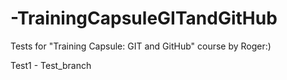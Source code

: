 # -TrainingCapsuleGITandGitHub
Tests for  "Training Capsule: GIT and GitHub" course by Roger:)

Test1 - Test_branch


